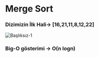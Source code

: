 # Merge Sort

### Dizimizin İlk Hali-> [16,21,11,8,12,22]

![Başlıksız-1](https://user-images.githubusercontent.com/86229269/231610030-942dae79-924e-48c3-9d92-405316440259.jpg)

### Big-O gösterimi -> **O(n logn)**
